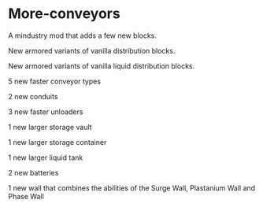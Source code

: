 # More-conveyors

A mindustry mod that adds a few new blocks.

New armored variants of vanilla distribution blocks.

New armored variants of vanilla liquid distribution blocks.

5 new faster conveyor types

2 new conduits

3 new faster unloaders

1 new larger storage vault

1 new larger storage container

1 new larger liquid tank

2 new batteries

1 new wall that combines the abilities of the Surge Wall, Plastanium Wall and Phase Wall
